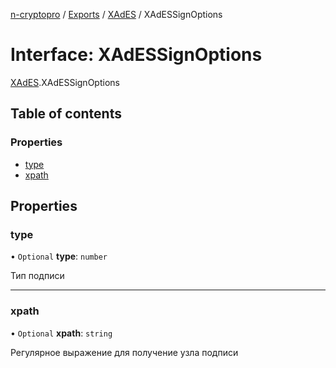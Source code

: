 [n-cryptopro](../README.md) / [Exports](../modules.md) / [XAdES](../modules/XAdES.md) / XAdESSignOptions

# Interface: XAdESSignOptions

[XAdES](../modules/XAdES.md).XAdESSignOptions

## Table of contents

### Properties

- [type](XAdES.XAdESSignOptions.md#type)
- [xpath](XAdES.XAdESSignOptions.md#xpath)

## Properties

### type

• `Optional` **type**: `number`

Тип подписи

___

### xpath

• `Optional` **xpath**: `string`

Регулярное выражение для получение узла подписи
